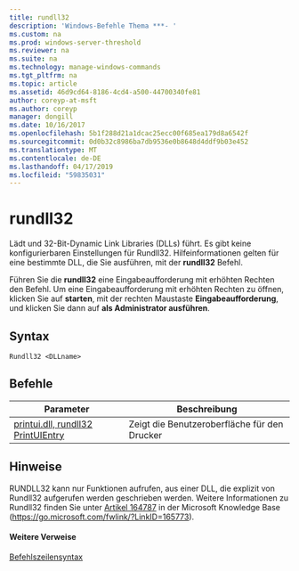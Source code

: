 ```yaml
---
title: rundll32
description: 'Windows-Befehle Thema ***- '
ms.custom: na
ms.prod: windows-server-threshold
ms.reviewer: na
ms.suite: na
ms.technology: manage-windows-commands
ms.tgt_pltfrm: na
ms.topic: article
ms.assetid: 46d9cd64-8186-4cd4-a500-44700340fe81
author: coreyp-at-msft
ms.author: coreyp
manager: dongill
ms.date: 10/16/2017
ms.openlocfilehash: 5b1f288d21a1dcac25ecc00f685ea179d8a6542f
ms.sourcegitcommit: 0d0b32c8986ba7db9536e0b8648d4ddf9b03e452
ms.translationtype: MT
ms.contentlocale: de-DE
ms.lasthandoff: 04/17/2019
ms.locfileid: "59835031"
---
```

# <a name="rundll32"></a>rundll32



Lädt und 32-Bit-Dynamic Link Libraries (DLLs) führt. Es gibt keine konfigurierbaren Einstellungen für Rundll32. Hilfeinformationen gelten für eine bestimmte DLL, die Sie ausführen, mit der **rundll32** Befehl.

Führen Sie die **rundll32** eine Eingabeaufforderung mit erhöhten Rechten den Befehl. Um eine Eingabeaufforderung mit erhöhten Rechten zu öffnen, klicken Sie auf **starten**, mit der rechten Maustaste **Eingabeaufforderung**, und klicken Sie dann auf **als Administrator ausführen**.

## <a name="syntax"></a>Syntax

```
Rundll32 <DLLname>
```

## <a name="commands"></a>Befehle

|Parameter|Beschreibung|
|---------|-----------|
|[printui.dll, rundll32 PrintUIEntry](rundll32-printui.md)|Zeigt die Benutzeroberfläche für den Drucker|

## <a name="remarks"></a>Hinweise

RUNDLL32 kann nur Funktionen aufrufen, aus einer DLL, die explizit von Rundll32 aufgerufen werden geschrieben werden. Weitere Informationen zu Rundll32 finden Sie unter [Artikel 164787](https://go.microsoft.com/fwlink/?LinkID=165773) in der Microsoft Knowledge Base (https://go.microsoft.com/fwlink/?LinkID=165773).

#### <a name="additional-references"></a>Weitere Verweise

[Befehlszeilensyntax](command-line-syntax-key.md)
